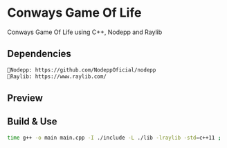 # Conways Game Of Life
Conways Game Of Life using C++, Nodepp and Raylib

## Dependencies
```bash
📌Nodepp: https://github.com/NodeppOficial/nodepp
📌Raylib: https://www.raylib.com/
```

## Preview

## Build & Use
```bash
time g++ -o main main.cpp -I ./include -L ./lib -lraylib -std=c++11 ; ./main
```
